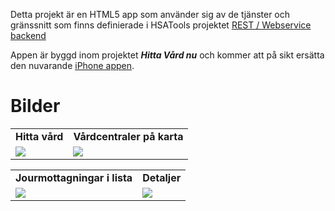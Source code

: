 Detta projekt är en HTML5 app som använder sig av de tjänster och gränssnitt som finns definierade i HSATools projektet [REST / Webservice backend](http://code.google.com/p/oppna-program-hsatools-iphoneapp/wiki/BeskrivningHrivIphoneApp#REST_Webservice_/_Backend)

Appen är byggd inom projektet _**Hitta Vård nu**_ och kommer att på sikt ersätta den nuvarande [iPhone appen](http://code.google.com/p/oppna-program-hsatools-iphoneapp/).



# Bilder #

<table>
<blockquote><tr>
<blockquote><td><b>Hitta vård</b></td>
<td><b>Vårdcentraler på karta</b></td>
</blockquote></tr>
<tr>
<blockquote><td><img src='http://oppna-program-hsatools-iphoneapp.googlecode.com/svn/wiki/bilder/hitta-vard-small.png' /></td>
<td><img src='http://oppna-program-hsatools-iphoneapp.googlecode.com/svn/wiki/bilder/vårdcentraler-karta-small.png' /></td>
</blockquote></tr>
</table>
<table>
<tr>
<blockquote><td><b>Jourmottagningar i lista</b></td>
<td><b>Detaljer</b></td>
</blockquote></tr>
<tr>
<blockquote><td><img src='http://oppna-program-hsatools-iphoneapp.googlecode.com/svn/wiki/bilder/jourmottagningar-lista-small.png' /></td>
<td><img src='http://oppna-program-hsatools-iphoneapp.googlecode.com/svn/wiki/bilder/information-small.png' /></td>
</blockquote></tr>
</table>